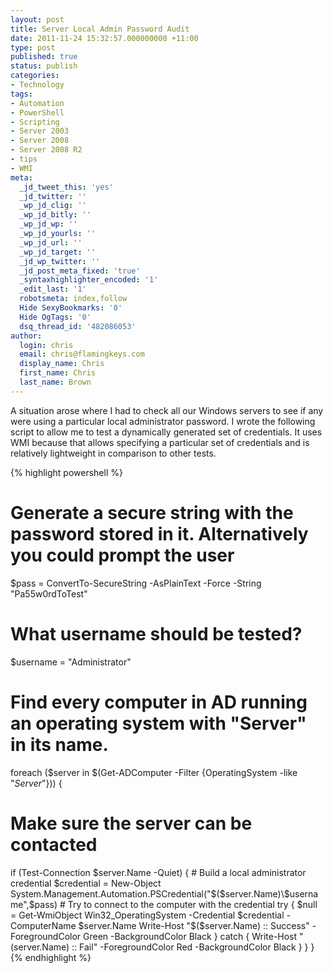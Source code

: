 ```yaml
---
layout: post
title: Server Local Admin Password Audit
date: 2011-11-24 15:32:57.000000000 +11:00
type: post
published: true
status: publish
categories:
- Technology
tags:
- Automation
- PowerShell
- Scripting
- Server 2003
- Server 2008
- Server 2008 R2
- tips
- WMI
meta:
  _jd_tweet_this: 'yes'
  _jd_twitter: ''
  _wp_jd_clig: ''
  _wp_jd_bitly: ''
  _wp_jd_wp: ''
  _wp_jd_yourls: ''
  _wp_jd_url: ''
  _wp_jd_target: ''
  _jd_wp_twitter: ''
  _jd_post_meta_fixed: 'true'
  _syntaxhighlighter_encoded: '1'
  _edit_last: '1'
  robotsmeta: index,follow
  Hide SexyBookmarks: '0'
  Hide OgTags: '0'
  dsq_thread_id: '482086053'
author:
  login: chris
  email: chris@flamingkeys.com
  display_name: Chris
  first_name: Chris
  last_name: Brown
---
```

A situation arose where I had to check all our Windows servers to see if any were using a particular local administrator password. I wrote the following script to allow me to test a dynamically generated set of credentials. It uses WMI because that allows specifying a particular set of credentials and is relatively lightweight in comparison to other tests.

{% highlight powershell %}
# Generate a secure string with the password stored in it. Alternatively you could prompt the user
$pass = ConvertTo-SecureString -AsPlainText -Force -String "Pa55w0rdToTest"
# What username should be tested?
$username = "Administrator"
# Find every computer in AD running an operating system with "Server" in its name.
foreach ($server in $(Get-ADComputer -Filter {OperatingSystem -like "*Server*"})) {
  # Make sure the server can be contacted
  if (Test-Connection $server.Name -Quiet) {
    # Build a local administrator credential
    $credential = New-Object System.Management.Automation.PSCredential("$($server.Name)\$username",$pass)
    # Try to connect to the computer with the credential
    try {
      $null = Get-WmiObject Win32_OperatingSystem -Credential $credential -ComputerName $server.Name
      Write-Host "$($server.Name) :: Success" -ForegroundColor Green -BackgroundColor Black
    } catch { Write-Host "$($server.Name) :: Fail" -ForegroundColor Red -BackgroundColor Black }
  }
}
{% endhighlight %}
